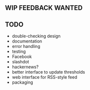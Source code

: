 ## WIP FEEDBACK WANTED

## TODO

-   double-checking design
-   documentation
-   error handling
-   testing
-   Facebook
-   slashdot
-   hackernews?
-   better interface to update thresholds
-   web interface for RSS-style feed
-   packaging
